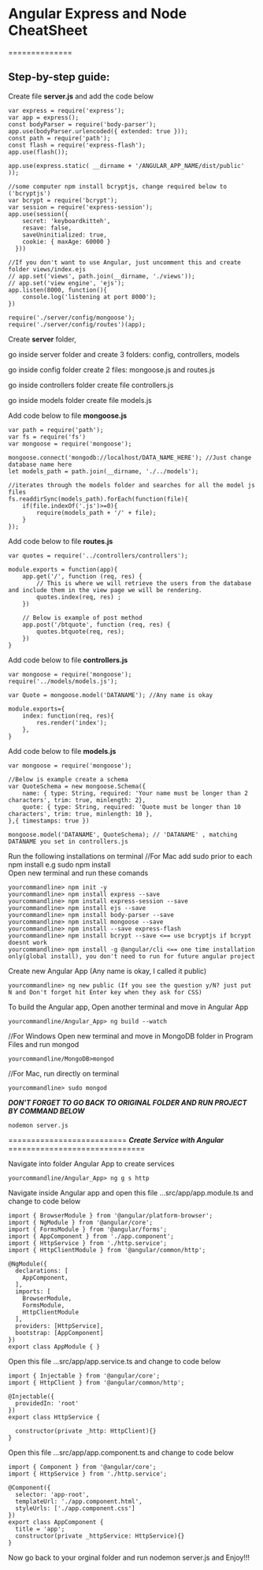 ﻿# Angular Express and Node CheatSheet

==============

Step-by-step guide:
--------------

Create file **server.js** and add the code below

```
var express = require('express');
var app = express();
const bodyParser = require('body-parser');
app.use(bodyParser.urlencoded({ extended: true }));
const path = require('path');
const flash = require('express-flash');
app.use(flash());

app.use(express.static( __dirname + '/ANGULAR_APP_NAME/dist/public' ));

//some computer npm install bcryptjs, change required below to ('bcryptjs')
var bcrypt = require('bcrypt');
var session = require('express-session');
app.use(session({
    secret: 'keyboardkitteh',
    resave: false,
    saveUninitialized: true,
    cookie: { maxAge: 60000 }
  }))

//If you don't want to use Angular, just uncomment this and create folder views/index.ejs
// app.set('views', path.join(__dirname, './views'));
// app.set('view engine', 'ejs');
app.listen(8000, function(){
    console.log('listening at port 8000');
})

require('./server/config/mongoose');
require('./server/config/routes')(app);
```

Create **server** folder,

go inside server folder and create 3 folders: config, controllers, models

go inside config folder create 2 files: mongoose.js and routes.js

go inside controllers folder create file controllers.js

go inside models folder create file models.js

Add code below to file **mongoose.js**

```
var path = require('path');
var fs = require('fs')
var mongoose = require('mongoose');

mongoose.connect('mongodb://localhost/DATA_NAME_HERE'); //Just change database name here
let models_path = path.join(__dirname, './../models');

//iterates through the models folder and searches for all the model js files
fs.readdirSync(models_path).forEach(function(file){
    if(file.indexOf('.js')>=0){
        require(models_path + '/' + file);
    }
});

```

Add code below to file **routes.js**

```
var quotes = require('../controllers/controllers');

module.exports = function(app){
    app.get('/', function (req, res) {
        // This is where we will retrieve the users from the database and include them in the view page we will be rendering.
        quotes.index(req, res) ;
    })

    // Below is example of post method
    app.post('/btquote', function (req, res) {
        quotes.btquote(req, res);
    })
}
```

Add code below to file **controllers.js**

```
var mongoose = require('mongoose');
require('../models/models.js');

var Quote = mongoose.model('DATANAME'); //Any name is okay

module.exports={
    index: function(req, res){
        res.render('index');
    },
}
```

Add code below to file **models.js**

```
var mongoose = require('mongoose');

//Below is example create a schema
var QuoteSchema = new mongoose.Schema({
    name: { type: String, required: 'Your name must be longer than 2 characters', trim: true, minlength: 2},
    quote: { type: String, required: 'Quote must be longer than 10 characters', trim: true, minlength: 10 },
},{ timestamps: true })

mongoose.model('DATANAME', QuoteSchema); // 'DATANAME' , matching DATANAME you set in controllers.js

```

Run the following installations on terminal
//For Mac add sudo prior to each npm install e.g sudo npm install	
Open new terminal and run these comands

```
yourcommandline> npm init -y
yourcommandline> npm install express --save
yourcommandline> npm install express-session --save
yourcommandline> npm install ejs --save
yourcommandline> npm install body-parser --save
yourcommandline> npm install mongoose --save
yourcommandline> npm install --save express-flash
yourcommandline> npm install bcrypt --save <== use bcryptjs if bcrypt doesnt work
yourcommandline> npm install -g @angular/cli <== one time installation only(global install), you don't need to run for future angular project
```

Create new Angular App (Any name is okay, I called it public)

```
yourcommandline> ng new public (If you see the question y/N? just put N and Don't forget hit Enter key when they ask for CSS) 
```

To build the Angular app, Open another terminal and move in Angular App

```
yourcommandline/Angular_App> ng build --watch
```

//For Windows
Open new terminal and move in MongoDB folder in Program Files and run mongod
```
yourcommandline/MongoDB>mongod
```

//For Mac, run directly on terminal
```
yourcommandline> sudo mongod
```
***DON'T FORGET TO GO BACK TO ORIGINAL FOLDER AND RUN PROJECT BY COMMAND BELOW***

```
nodemon server.js
```

========================== ***Create Service with Angular*** ==============================

Navigate into folder Angular App to create services
```
yourcommandline/Angular_App> ng g s http
```

Navigate inside Angular app and open this file ...src/app/app.module.ts and change to code below

```
import { BrowserModule } from '@angular/platform-browser';
import { NgModule } from '@angular/core';
import { FormsModule } from '@angular/forms';
import { AppComponent } from './app.component';
import { HttpService } from './http.service';
import { HttpClientModule } from '@angular/common/http';

@NgModule({
  declarations: [
    AppComponent,
  ],
  imports: [
    BrowserModule,
    FormsModule,
    HttpClientModule
  ],
  providers: [HttpService],
  bootstrap: [AppComponent]
})
export class AppModule { }
```

Open this file ...src/app/app.service.ts and change to code below

```
import { Injectable } from '@angular/core';
import { HttpClient } from '@angular/common/http';

@Injectable({
  providedIn: 'root'
})
export class HttpService {

  constructor(private _http: HttpClient){}
}
```

Open this file ...src/app/app.component.ts and  change to code below

```
import { Component } from '@angular/core';
import { HttpService } from './http.service';

@Component({
  selector: 'app-root',
  templateUrl: './app.component.html',
  styleUrls: ['./app.component.css']
})
export class AppComponent {
  title = 'app';
  constructor(private _httpService: HttpService){}
}
```

Now go back to your orginal folder and run nodemon server.js and Enjoy!!!
